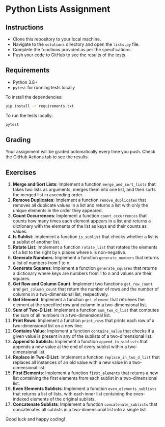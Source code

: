 
# Python Lists Assignment

## Instructions

- Clone this repository to your local machine.
- Navigate to the `solutions` directory and open the `lists.py` file.
- Complete the functions provided as per the specifications.
- Push your code to GitHub to see the results of the tests.

## Requirements

- Python 3.8+
- `pytest` for running tests locally

To install the dependencies:

```bash
pip install -r requirements.txt
```

To run the tests locally:

```bash
pytest
```

## Grading

Your assignment will be graded automatically every time you push. Check the GitHub Actions tab to see the results.

## Exercises

1. **Merge and Sort Lists**: Implement a function `merge_and_sort_lists` that takes two lists as arguments, merges them into one list, and then sorts the merged list in ascending order.
2. **Remove Duplicates**: Implement a function `remove_duplicates` that removes all duplicate values in a list and returns a list with only the unique elements in the order they appeared.
3. **Count Occurrences**: Implement a function `count_occurrences` that counts how many times each element appears in a list and returns a dictionary with the elements of the list as keys and their counts as values.
4. **Is Sublist**: Implement a function `is_sublist` that checks whether a list is a sublist of another list.
5. **Rotate List**: Implement a function `rotate_list` that rotates the elements of a list to the right by `k` places where `k` is non-negative.
6. **Generate Numbers**: Implement a function `generate_numbers` that returns a list of numbers from 1 to n.
7. **Generate Squares**: Implement a function `generate_squares` that returns a dictionary where keys are numbers from 1 to n and values are their squares.
8. **Get Row and Column Count**: Implement two functions `get_row_count` and `get_column_count` that return the number of rows and the number of columns in a two-dimensional list, respectively.
9. **Get Element**: Implement a function `get_element` that retrieves the element at the specified row and column in a two-dimensional list.
10. **Sum of Two-D List**: Implement a function `sum_two_d_list` that computes the sum of all numbers in a two-dimensional list.
11. **Print Rows**: Implement a function `print_rows` that prints each row of a two-dimensional list on a new line.
12. **Contains Value**: Implement a function `contains_value` that checks if a given value is present in any of the sublists of a two-dimensional list.
13. **Append to Sublists**: Implement a function `append_to_sublists` that appends a new value at the end of every sublist within a two-dimensional list.
14. **Replace in Two-D List**: Implement a function `replace_in_two_d_list` that replaces all instances of an old value with a new value in a two-dimensional list.
15. **First Elements**: Implement a function `first_elements` that returns a new list containing the first elements from each sublist in a two-dimensional list.
16. **Even Elements Sublists**: Implement a function `even_elements_sublists` that returns a list of lists, with each inner list containing the even-indexed elements of the original sublists.
17. **Concatenate Sublists**: Implement a function `concatenate_sublists` that concatenates all sublists in a two-dimensional list into a single list.

Good luck and happy coding!



